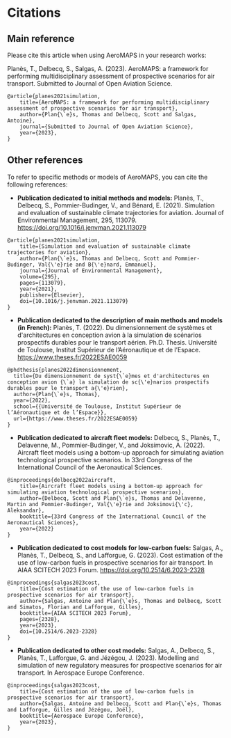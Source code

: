 # Citations

## Main reference

Please cite this article when using AeroMAPS in your research works:

Planès, T., Delbecq, S., Salgas, A. (2023).
AeroMAPS: a framework for performing multidisciplinary assessment of prospective scenarios for air transport.
Submitted to Journal of Open Aviation Science.

```
@article{planes2021simulation,
    title={AeroMAPS: a framework for performing multidisciplinary assessment of prospective scenarios for air transport},
    author={Plan{\`e}s, Thomas and Delbecq, Scott and Salgas, Antoine},
    journal={Submitted to Journal of Open Aviation Science},
    year={2023},
}
```

## Other references

To refer to specific methods or models of AeroMAPS, you can cite the following references:

- **Publication dedicated to initial methods and models:** Planès, T., Delbecq, S., Pommier-Budinger, V., and Bénard, E. (2021).
Simulation and evaluation of sustainable climate trajectories for aviation.
Journal of Environmental Management, 295, 113079.
https://doi.org/10.1016/j.jenvman.2021.113079

```
@article{planes2021simulation,
    title={Simulation and evaluation of sustainable climate trajectories for aviation},
    author={Plan{\`e}s, Thomas and Delbecq, Scott and Pommier-Budinger, Val{\'e}rie and B{\'e}nard, Emmanuel},
    journal={Journal of Environmental Management},
    volume={295},
    pages={113079},
    year={2021},
    publisher={Elsevier},
    doi={10.1016/j.jenvman.2021.113079}
}
```

- **Publication dedicated to the description of main methods and models (in French):** Planès, T. (2022).
Du dimensionnement de systèmes et d'architectures en conception avion à la simulation de scénarios 
prospectifs durables pour le transport aérien.
Ph.D. Thesis. Université de Toulouse, Institut Supérieur de l’Aéronautique et de l’Espace.
https://www.theses.fr/2022ESAE0059

```
@phdthesis{planes2022dimensionnement,
  title={Du dimensionnement de syst{\`e}mes et d'architectures en conception avion {\`a} la simulation de sc{\'e}narios prospectifs durables pour le transport a{\'e}rien},
  author={Plan{\`e}s, Thomas},
  year={2022},
  school={{Université de Toulouse, Institut Supérieur de l’Aéronautique et de l’Espace}},
  url={https://www.theses.fr/2022ESAE0059}
}
```

- **Publication dedicated to aircraft fleet models:** Delbecq, S., Planès, T., Delavenne, M., Pommier-Budinger, V., and Joksimovic, A. (2022).
Aircraft fleet models using a bottom-up approach for simulating aviation technological prospective scenarios.
In 33rd Congress of the International Council of the Aeronautical Sciences.

```
@inproceedings{delbecq2022aircraft,
    title={Aircraft fleet models using a bottom-up approach for simulating aviation technological prospective scenarios},
    author={Delbecq, Scott and Plan{\`e}s, Thomas and Delavenne, Martin and Pommier-Budinger, Val{\'e}rie and Joksimovi{\'c}, Aleksandar},
    booktitle={33rd Congress of the International Council of the Aeronautical Sciences},
    year={2022}
}
```

- **Publication dedicated to cost models for low-carbon fuels:** Salgas, A., Planès, T., Delbecq, S., and Lafforgue, G. (2023).
Cost estimation of the use of low-carbon fuels in prospective scenarios for air transport.
In AIAA SCITECH 2023 Forum.
https://doi.org/10.2514/6.2023-2328

```
@inproceedings{salgas2023cost,
    title={Cost estimation of the use of low-carbon fuels in prospective scenarios for air transport},
    author={Salgas, Antoine and Plan{\`e}s, Thomas and Delbecq, Scott and Simatos, Florian and Lafforgue, Gilles},
    booktitle={AIAA SCITECH 2023 Forum},
    pages={2328},
    year={2023},
    doi={10.2514/6.2023-2328}
}
```

- **Publication dedicated to other cost models:** Salgas, A., Delbecq, S., Planès, T., Lafforgue, G. and Jézégou, J. (2023).
Modelling and simulation of new regulatory measures for prospective scenarios for air transport.
In Aerospace Europe Conference.

```
@inproceedings{salgas2023cost,
    title={Cost estimation of the use of low-carbon fuels in prospective scenarios for air transport},
    author={Salgas, Antoine and Delbecq, Scott and Plan{\`e}s, Thomas and Lafforgue, Gilles and Jézégou, Joël},
    booktitle={Aerospace Europe Conference},
    year={2023},
}
```
